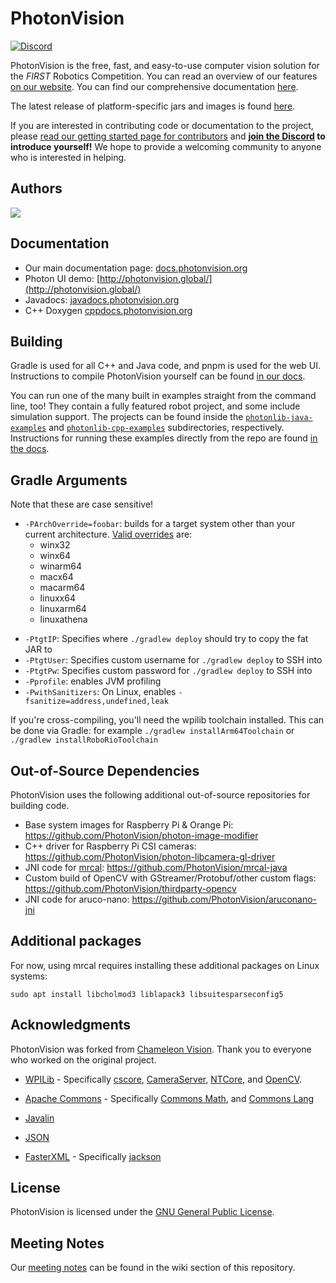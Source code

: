 # PhotonVision

[![Discord](https://img.shields.io/discord/725836368059826228?color=%23738ADB&label=Join%20our%20Discord&logo=discord&logoColor=white)](https://discord.gg/wYxTwym)

PhotonVision is the free, fast, and easy-to-use computer vision solution for the *FIRST* Robotics Competition. You can read an overview of our features [on our website](https://photonvision.org). You can find our comprehensive documentation [here](https://docs.photonvision.org).

The latest release of platform-specific jars and images is found [here](https://github.com/PhotonVision/photonvision/releases).

If you are interested in contributing code or documentation to the project, please [read our getting started page for contributors](https://docs.photonvision.org/en/latest/docs/contributing/index.html) and **[join the Discord](https://discord.gg/wYxTwym) to introduce yourself!** We hope to provide a welcoming community to anyone who is interested in helping.

## Authors

<a href="https://github.com/PhotonVision/photonvision/graphs/contributors">
  <img src="https://contrib.rocks/image?repo=PhotonVision/photonvision" />
</a>

## Documentation

- Our main documentation page: [docs.photonvision.org](https://docs.photonvision.org)
- Photon UI demo: [http://photonvision.global/](http://photonvision.global/)
- Javadocs: [javadocs.photonvision.org](https://javadocs.photonvision.org)
- C++ Doxygen  [cppdocs.photonvision.org](https://cppdocs.photonvision.org)

## Building

Gradle is used for all C++ and Java code, and pnpm is used for the web UI. Instructions to compile PhotonVision yourself can be found [in our docs](https://docs.photonvision.org/en/latest/docs/contributing/building-photon.html#compiling-instructions).

You can run one of the many built in examples straight from the command line, too! They contain a fully featured robot project, and some include simulation support. The projects can be found inside the [`photonlib-java-examples`](photonlib-java-examples) and [`photonlib-cpp-examples`](photonlib-cpp-examples) subdirectories, respectively. Instructions for running these examples directly from the repo are found [in the docs](https://docs.photonvision.org/en/latest/docs/contributing/building-photon.html#running-examples).

## Gradle Arguments

Note that these are case sensitive!

* `-PArchOverride=foobar`: builds for a target system other than your current architecture. [Valid overrides](https://github.com/wpilibsuite/wpilib-tool-plugin/blob/main/src/main/java/edu/wpi/first/tools/NativePlatforms.java) are:
    * winx32
    * winx64
    * winarm64
    * macx64
    * macarm64
    * linuxx64
    * linuxarm64
    * linuxathena
- `-PtgtIP`: Specifies where `./gradlew deploy` should try to copy the fat JAR to
- `-PtgtUser`: Specifies custom username for `./gradlew deploy` to SSH into
- `-PtgtPw`: Specifies custom password for `./gradlew deploy` to SSH into
- `-Pprofile`: enables JVM profiling
- `-PwithSanitizers`: On Linux, enables `-fsanitize=address,undefined,leak`

If you're cross-compiling, you'll need the wpilib toolchain installed. This can be done via Gradle: for example `./gradlew installArm64Toolchain` or `./gradlew installRoboRioToolchain`

## Out-of-Source Dependencies

PhotonVision uses the following additional out-of-source repositories for building code.

- Base system images for Raspberry Pi & Orange Pi: https://github.com/PhotonVision/photon-image-modifier
- C++ driver for Raspberry Pi CSI cameras: https://github.com/PhotonVision/photon-libcamera-gl-driver
- JNI code for [mrcal](https://mrcal.secretsauce.net/): https://github.com/PhotonVision/mrcal-java
- Custom build of OpenCV with GStreamer/Protobuf/other custom flags: https://github.com/PhotonVision/thirdparty-opencv
- JNI code for aruco-nano: https://github.com/PhotonVision/aruconano-jni

## Additional packages

For now, using mrcal requires installing these additional packages on Linux systems:

```
sudo apt install libcholmod3 liblapack3 libsuitesparseconfig5
```

## Acknowledgments

PhotonVision was forked from [Chameleon Vision](https://github.com/Chameleon-Vision/chameleon-vision/). Thank you to everyone who worked on the original project.

* [WPILib](https://github.com/wpilibsuite) - Specifically [cscore](https://github.com/wpilibsuite/allwpilib/tree/main/cscore), [CameraServer](https://github.com/wpilibsuite/allwpilib/tree/main/cameraserver), [NTCore](https://github.com/wpilibsuite/allwpilib/tree/main/ntcore), and [OpenCV](https://github.com/wpilibsuite/thirdparty-opencv).

* [Apache Commons](https://commons.apache.org/) - Specifically [Commons Math](https://commons.apache.org/proper/commons-math/), and [Commons Lang](https://commons.apache.org/proper/commons-lang/)

* [Javalin](https://javalin.io/)

* [JSON](https://json.org)

* [FasterXML](https://github.com/FasterXML) - Specifically [jackson](https://github.com/FasterXML/jackson)

## License

PhotonVision is licensed under the [GNU General Public License](https://www.gnu.org/licenses/gpl-3.0.html).

## Meeting Notes

Our [meeting notes](https://github.com/PhotonVision/photonvision/wiki/PhotonVision-Meeting-Notes) can be found in the wiki section of this repository.

